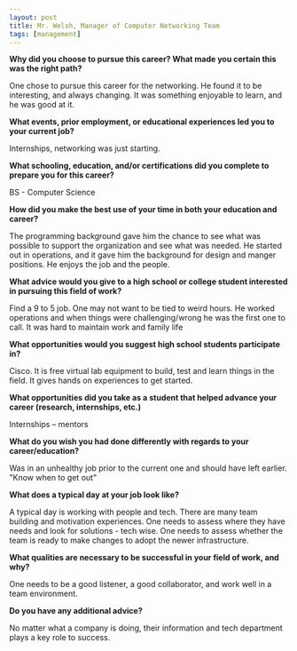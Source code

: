 ```yaml
---
layout: post
title: Mr. Welsh, Manager of Computer Networking Team
tags: [management]
---
```


**Why did you choose to pursue this career?  What made you certain this was the right path?**

One chose to pursue this career for the networking. He found it to be interesting, and always changing. It was something enjoyable to learn, and he was good at it.

**What events, prior employment, or educational experiences led you to your current job?**

Internships, networking was just starting.

**What schooling, education, and/or certifications did you complete to prepare you for this career?**

BS - Computer Science

**How did you make the best use of your time in both your education and career?**

The programming background gave him the chance to see what was possible to support the organization and see what was needed. He started out in operations, and it gave him the background for design and manger positions. He enjoys the job and the people.

**What advice would you give to a high school or college student interested in pursuing this field of work?**

Find a 9 to 5 job. One may not want to be tied to weird hours. He worked operations and when things were challenging/wrong he was the first one to call. It was hard to maintain work and family life

**What opportunities would you suggest high school students participate in?**

Cisco. It is free virtual lab equipment to build, test and learn things in the field. It gives hands on experiences to get started.

**What opportunities did you take as a student that helped advance your career (research, internships, etc.)**

Internships – mentors

**What do you wish you had done differently with regards to your career/education?**

Was in an unhealthy job prior to the current one and should have left earlier. "Know when to get out"

**What does a typical day at your job look like?**

A typical day is working with people and tech. There are many team building and motivation experiences. One needs to assess where they have needs and look for solutions - tech wise. One needs to assess whether the team is ready to make changes to adopt the newer infrastructure.

**What qualities are necessary to be successful in your field of work, and why?**

One needs to be a good listener, a good collaborator, and work well in a team environment.

**Do you have any additional advice?**

No matter what a company is doing, their information and tech department plays a key role to success.
